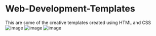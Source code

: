 # Web-Development-Templates
This are some of the creative templates created using HTML and CSS
![image](https://github.com/Sohamlinge/Web-Development-Templates/assets/93962702/7bf4c91a-6b1e-4db6-bdee-1d699fb640b3)
![image](https://github.com/Sohamlinge/Web-Development-Templates/assets/93962702/7e46b19c-6364-4956-9b85-a8aee9674a57)
![image](https://github.com/Sohamlinge/Web-Development-Templates/assets/93962702/3a7a1e91-b4fc-4f41-81d5-46188d6f29eb)
